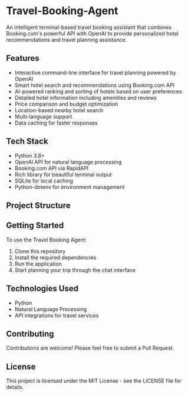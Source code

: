 # Travel-Booking-Agent

An intelligent terminal-based travel booking assistant that combines Booking.com's powerful API with OpenAI to provide personalized hotel recommendations and travel planning assistance.

## Features

- Interactive command-line interface for travel planning powered by OpenAI
- Smart hotel search and recommendations using Booking.com API
- AI-powered ranking and sorting of hotels based on user preferences
- Detailed hotel information including amenities and reviews
- Price comparison and budget optimization
- Location-based nearby hotel search
- Multi-language support
- Data caching for faster responses

## Tech Stack

- Python 3.8+
- OpenAI API for natural language processing
- Booking.com API via RapidAPI
- Rich library for beautiful terminal output
- SQLite for local caching
- Python-dotenv for environment management

## Project Structure

## Getting Started

To use the Travel Booking Agent:

1. Clone this repository
2. Install the required dependencies
3. Run the application
4. Start planning your trip through the chat interface

## Technologies Used

- Python
- Natural Language Processing
- API integrations for travel services

## Contributing

Contributions are welcome! Please feel free to submit a Pull Request.

## License

This project is licensed under the MIT License - see the LICENSE file for details.